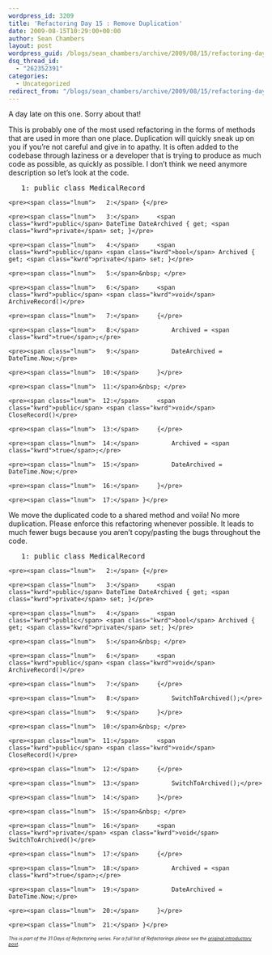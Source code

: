 ```yaml
---
wordpress_id: 3209
title: 'Refactoring Day 15 : Remove Duplication'
date: 2009-08-15T10:29:00+00:00
author: Sean Chambers
layout: post
wordpress_guid: /blogs/sean_chambers/archive/2009/08/15/refactoring-day-15-remove-duplication.aspx
dsq_thread_id:
  - "262352391"
categories:
  - Uncategorized
redirect_from: "/blogs/sean_chambers/archive/2009/08/15/refactoring-day-15-remove-duplication.aspx/"
---
```

A day late on this one. Sorry about that!

This is probably one of the most used refactoring in the forms of methods that are used in more than one place. Duplication will quickly sneak up on you if you&rsquo;re not careful and give in to apathy. It is often added to the codebase through laziness or a developer that is trying to produce as much code as possible, as quickly as possible. I don&rsquo;t think we need anymore description so let&rsquo;s look at the code. 

<div class="csharpcode-wrapper">
  <div class="csharpcode">
    <pre><span class="lnum">   1:</span> <span class="kwrd">public</span> <span class="kwrd">class</span> MedicalRecord</pre>
    
    <pre><span class="lnum">   2:</span> {</pre>
    
    <pre><span class="lnum">   3:</span>     <span class="kwrd">public</span> DateTime DateArchived { get; <span class="kwrd">private</span> set; }</pre>
    
    <pre><span class="lnum">   4:</span>     <span class="kwrd">public</span> <span class="kwrd">bool</span> Archived { get; <span class="kwrd">private</span> set; }</pre>
    
    <pre><span class="lnum">   5:</span>&nbsp; </pre>
    
    <pre><span class="lnum">   6:</span>     <span class="kwrd">public</span> <span class="kwrd">void</span> ArchiveRecord()</pre>
    
    <pre><span class="lnum">   7:</span>     {</pre>
    
    <pre><span class="lnum">   8:</span>         Archived = <span class="kwrd">true</span>;</pre>
    
    <pre><span class="lnum">   9:</span>         DateArchived = DateTime.Now;</pre>
    
    <pre><span class="lnum">  10:</span>     }</pre>
    
    <pre><span class="lnum">  11:</span>&nbsp; </pre>
    
    <pre><span class="lnum">  12:</span>     <span class="kwrd">public</span> <span class="kwrd">void</span> CloseRecord()</pre>
    
    <pre><span class="lnum">  13:</span>     {</pre>
    
    <pre><span class="lnum">  14:</span>         Archived = <span class="kwrd">true</span>;</pre>
    
    <pre><span class="lnum">  15:</span>         DateArchived = DateTime.Now;</pre>
    
    <pre><span class="lnum">  16:</span>     }</pre>
    
    <pre><span class="lnum">  17:</span> }</pre>
  </div>
</div>

We move the duplicated code to a shared method and voila! No more duplication. Please enforce this refactoring whenever possible. It leads to much fewer bugs because you aren&rsquo;t copy/pasting the bugs throughout the code.

<div class="csharpcode-wrapper">
  <div class="csharpcode">
    <pre><span class="lnum">   1:</span> <span class="kwrd">public</span> <span class="kwrd">class</span> MedicalRecord</pre>
    
    <pre><span class="lnum">   2:</span> {</pre>
    
    <pre><span class="lnum">   3:</span>     <span class="kwrd">public</span> DateTime DateArchived { get; <span class="kwrd">private</span> set; }</pre>
    
    <pre><span class="lnum">   4:</span>     <span class="kwrd">public</span> <span class="kwrd">bool</span> Archived { get; <span class="kwrd">private</span> set; }</pre>
    
    <pre><span class="lnum">   5:</span>&nbsp; </pre>
    
    <pre><span class="lnum">   6:</span>     <span class="kwrd">public</span> <span class="kwrd">void</span> ArchiveRecord()</pre>
    
    <pre><span class="lnum">   7:</span>     {</pre>
    
    <pre><span class="lnum">   8:</span>         SwitchToArchived();</pre>
    
    <pre><span class="lnum">   9:</span>     }</pre>
    
    <pre><span class="lnum">  10:</span>&nbsp; </pre>
    
    <pre><span class="lnum">  11:</span>     <span class="kwrd">public</span> <span class="kwrd">void</span> CloseRecord()</pre>
    
    <pre><span class="lnum">  12:</span>     {</pre>
    
    <pre><span class="lnum">  13:</span>         SwitchToArchived();</pre>
    
    <pre><span class="lnum">  14:</span>     }</pre>
    
    <pre><span class="lnum">  15:</span>&nbsp; </pre>
    
    <pre><span class="lnum">  16:</span>     <span class="kwrd">private</span> <span class="kwrd">void</span> SwitchToArchived()</pre>
    
    <pre><span class="lnum">  17:</span>     {</pre>
    
    <pre><span class="lnum">  18:</span>         Archived = <span class="kwrd">true</span>;</pre>
    
    <pre><span class="lnum">  19:</span>         DateArchived = DateTime.Now;</pre>
    
    <pre><span class="lnum">  20:</span>     }</pre>
    
    <pre><span class="lnum">  21:</span> }</pre>
  </div>
</div>

_<span style="font-size: xx-small"></span>_

_<span style="font-size: xx-small">This is part of the 31 Days of Refactoring series. For a full list of Refactorings please see the <a href="/blogs/sean_chambers/archive/2009/08/01/31-days-of-refactoring.aspx" target="_blank">original introductory post</a>.</span>_